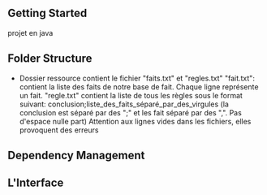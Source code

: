 ## Getting Started

projet en java


## Folder Structure

- Dossier ressource contient le fichier "faits.txt" et "regles.txt"
    "fait.txt":
        contient la liste des faits de notre base de fait. 
        Chaque ligne représente un fait.
    "regle.txt"
        contient la liste de tous les règles sous le format suivant:
            conclusion;liste_des_faits_séparé_par_des_virgules
            (la conclusion est séparé par des ";" et les fait séparé par des ",". Pas d'espace nulle part)
    Attention aux lignes vides dans les fichiers, elles provoquent des erreurs



## Dependency Management


## L'Interface
